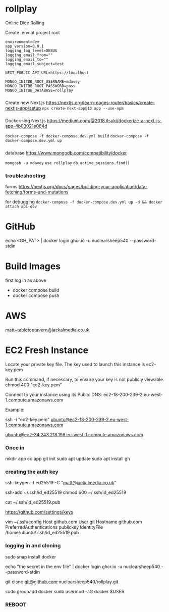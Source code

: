 # rollplay
Online Dice Rolling

Create .env at project root
```
environment=dev
app_version=0.0.1
logging_log_level=DEBUG
logging_email_from=""
logging_email_to=""
logging_email_subject=test

NEXT_PUBLIC_API_URL=https://localhost

MONGO_INITDB_ROOT_USERNAME=mdavey
MONGO_INITDB_ROOT_PASSWORD=pass
MONGO_INITDB_DATABASE=rollplay

```
###
Create new Next.js
https://nextjs.org/learn-pages-router/basics/create-nextjs-app/setup
`npx create-next-app@13 app --use-npm`

###
Dockerising Next.js
https://medium.com/@2018.itsuki/dockerize-a-next-js-app-4b03021e084d

`docker-compose -f docker-compose.dev.yml build`
`docker-compose -f docker-compose.dev.yml up`

###
database
https://www.mongodb.com/compatibility/docker

`mongosh -u mdavey`
`use rollplay`
`db.active_sessions.find()`

### troubleshooting
forms
https://nextjs.org/docs/pages/building-your-application/data-fetching/forms-and-mutations

for debugging
`docker-compose -f docker-compose.dev.yml up -d && docker attach api-dev`

# GitHub
echo <GH_PAT> | docker login ghcr.io -u nuclearsheep540 --password-stdin

# Build Images
first log in as above
* docker compose build
* docker compose push

# AWS
matt+tabletoptavern@jackalmedia.co.uk

# EC2 Fresh Instance
Locate your private key file. The key used to launch this instance is ec2-key.pem

Run this command, if necessary, to ensure your key is not publicly viewable.
 chmod 400 "ec2-key.pem"

Connect to your instance using its Public DNS:
 ec2-18-200-239-2.eu-west-1.compute.amazonaws.com

Example:

 ssh -i "ec2-key.pem" ubuntu@ec2-18-200-239-2.eu-west-1.compute.amazonaws.com

 ubuntu@ec2-34.243.218.196.eu-west-1.compute.amazonaws.com

 ### Once in

mkdir app
cd app
git init
sudo apt update
sudo apt install gh

### creating the auth key

ssh-keygen -t ed25519 -C "matt@jackalmedia.co.uk"

ssh-add ~/.ssh/id_ed25519
chmod 600 ~/.ssh/id_ed25519

cat ~/.ssh/id_ed25519.pub


https://github.com/settings/keys

vim ~/.ssh/config
Host github.com
        User git
        Hostname github.com
        PreferredAuthentications publickey
        IdentityFile /home/ubuntu/.ssh/id_ed25519.pub


### logging in and cloning

sudo snap install docker

echo "the secret in the env file" | docker login ghcr.io -u nuclearsheep540 --password-stdin

git clone git@github.com:nuclearsheep540/rollplay.git

sudo groupadd docker
sudo usermod -aG docker $USER
### REBOOT